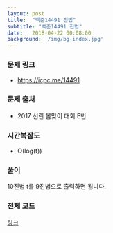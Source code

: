 ```yaml
---
layout: post
title:  "백준14491 진법"
subtitle: "백준14491 진법"
date:   2018-04-22 00:08:00
background: '/img/bg-index.jpg'
---
```


### 문제 링크
* https://icpc.me/14491

### 문제 출처
* 2017 선린 봄맞이 대회 E번

### 시간복잡도
* O(log(t))

### 풀이
10진법 t를 9진법으로 출력하면 됩니다.

### 전체 코드
<a href = "https://github.com/justiceHui/BOJ/blob/master/SunrinSpring17/14491.cpp">링크</a>
